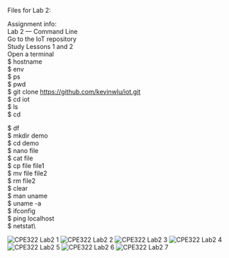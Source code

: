 Files for Lab 2:

Assignment info:\
Lab 2 — Command Line\
Go to the IoT repository\
Study Lessons 1 and 2\
Open a terminal\
$ hostname\
$ env\
$ ps\
$ pwd\
$ git clone https://github.com/kevinwlu/iot.git \
$ cd iot\
$ ls\
$ cd

$ df\
$ mkdir demo\
$ cd demo\
$ nano file\
$ cat file\
$ cp file file1\
$ mv file file2\
$ rm file2\
$ clear\
$ man uname\
$ uname -a\
$ ifconfig\
$ ping localhost\
$ netstat\

![CPE322 Lab2 1](https://github.com/nicholaspiotrowski/CPE-322/assets/71047019/304d770c-0758-4b86-8660-aa97a3b22ad6)
![CPE322 Lab2 2](https://github.com/nicholaspiotrowski/CPE-322/assets/71047019/b2aab1f1-d950-4aec-af91-8e97001391e1)
![CPE322 Lab2 3](https://github.com/nicholaspiotrowski/CPE-322/assets/71047019/3a0b3274-89b0-4383-8aba-68157c6d73d1)
![CPE322 Lab2 4](https://github.com/nicholaspiotrowski/CPE-322/assets/71047019/f1c7da5c-c966-4b7b-b78a-5456e7b3caee)
![CPE322 Lab2 5](https://github.com/nicholaspiotrowski/CPE-322/assets/71047019/eab39ece-6209-4dfa-907a-98f39762a7db)
![CPE322 Lab2 6](https://github.com/nicholaspiotrowski/CPE-322/assets/71047019/7b31d653-a51f-46df-86e2-fba47a1cd6cc)
![CPE322 Lab2 7](https://github.com/nicholaspiotrowski/CPE-322/assets/71047019/21b54c70-1a7b-4e84-8f5c-e36d14eae9b7)
